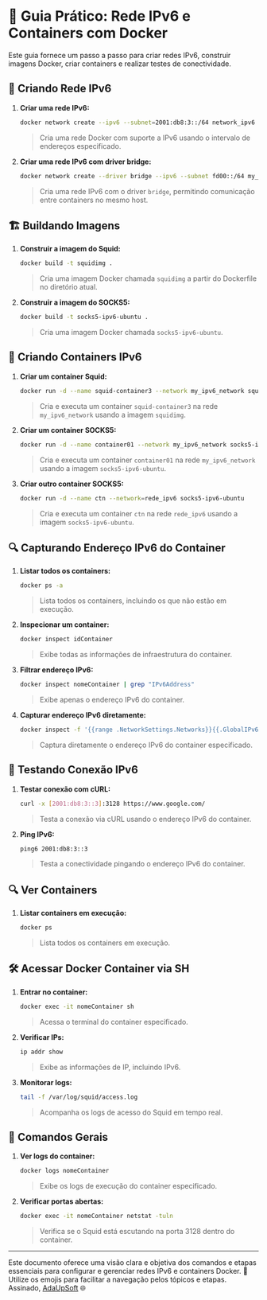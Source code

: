 # 📘 Guia Prático: Rede IPv6 e Containers com Docker

Este guia fornece um passo a passo para criar redes IPv6, construir imagens Docker, criar containers e realizar testes de conectividade.

## 🔧 Criando Rede IPv6

1. **Criar uma rede IPv6:**
    ```bash
    docker network create --ipv6 --subnet=2001:db8:3::/64 network_ipv6
    ```
    > Cria uma rede Docker com suporte a IPv6 usando o intervalo de endereços especificado.

2. **Criar uma rede IPv6 com driver bridge:**
    ```bash
    docker network create --driver bridge --ipv6 --subnet fd00::/64 my_ipv6_network
    ```
    > Cria uma rede IPv6 com o driver `bridge`, permitindo comunicação entre containers no mesmo host.

## 🏗️ Buildando Imagens

1. **Construir a imagem do Squid:**
    ```bash
    docker build -t squidimg .
    ```
    > Cria uma imagem Docker chamada `squidimg` a partir do Dockerfile no diretório atual.

2. **Construir a imagem do SOCKS5:**
    ```bash
    docker build -t socks5-ipv6-ubuntu .
    ```
    > Cria uma imagem Docker chamada `socks5-ipv6-ubuntu`.

## 🐳 Criando Containers IPv6

1. **Criar um container Squid:**
    ```bash
    docker run -d --name squid-container3 --network my_ipv6_network squidimg
    ```
    > Cria e executa um container `squid-container3` na rede `my_ipv6_network` usando a imagem `squidimg`.

2. **Criar um container SOCKS5:**
    ```bash
    docker run -d --name container01 --network my_ipv6_network socks5-ipv6-ubuntu
    ```
    > Cria e executa um container `container01` na rede `my_ipv6_network` usando a imagem `socks5-ipv6-ubuntu`.

3. **Criar outro container SOCKS5:**
    ```bash
    docker run -d --name ctn --network=rede_ipv6 socks5-ipv6-ubuntu
    ```
    > Cria e executa um container `ctn` na rede `rede_ipv6` usando a imagem `socks5-ipv6-ubuntu`.

## 🔍 Capturando Endereço IPv6 do Container

1. **Listar todos os containers:**
    ```bash
    docker ps -a
    ```
    > Lista todos os containers, incluindo os que não estão em execução.

2. **Inspecionar um container:**
    ```bash
    docker inspect idContainer
    ```
    > Exibe todas as informações de infraestrutura do container.

3. **Filtrar endereço IPv6:**
    ```bash
    docker inspect nomeContainer | grep "IPv6Address"
    ```
    > Exibe apenas o endereço IPv6 do container.

4. **Capturar endereço IPv6 diretamente:**
    ```bash
    docker inspect -f '{{range .NetworkSettings.Networks}}{{.GlobalIPv6Address}}{{end}}' idContainer
    ```
    > Captura diretamente o endereço IPv6 do container especificado.

## 📡 Testando Conexão IPv6

1. **Testar conexão com cURL:**
    ```bash
    curl -x [2001:db8:3::3]:3128 https://www.google.com/
    ```
    > Testa a conexão via cURL usando o endereço IPv6 do container.

2. **Ping IPv6:**
    ```bash
    ping6 2001:db8:3::3
    ```
    > Testa a conectividade pingando o endereço IPv6 do container.

## 🔍 Ver Containers

1. **Listar containers em execução:**
    ```bash
    docker ps
    ```
    > Lista todos os containers em execução.

## 🛠️ Acessar Docker Container via SH

1. **Entrar no container:**
    ```bash
    docker exec -it nomeContainer sh
    ```
    > Acessa o terminal do container especificado.

2. **Verificar IPs:**
    ```bash
    ip addr show
    ```
    > Exibe as informações de IP, incluindo IPv6.

3. **Monitorar logs:**
    ```bash
    tail -f /var/log/squid/access.log
    ```
    > Acompanha os logs de acesso do Squid em tempo real.

## 🧰 Comandos Gerais

1. **Ver logs do container:**
    ```bash
    docker logs nomeContainer
    ```
    > Exibe os logs de execução do container especificado.

2. **Verificar portas abertas:**
    ```bash
    docker exec -it nomeContainer netstat -tuln
    ```
    > Verifica se o Squid está escutando na porta 3128 dentro do container.

---

Este documento oferece uma visão clara e objetiva dos comandos e etapas essenciais para configurar e gerenciar redes IPv6 e containers Docker. 🚀 Utilize os emojis para facilitar a navegação pelos tópicos e etapas. Assinado, [AdaUpSoft](https://adaupsoft.com) 🌐
